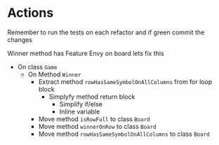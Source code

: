 # Actions

Remember to run the tests on each refactor and if green commit the changes

Winner method has Feature Envy on board lets fix this

- On class `Game`
    - On Method `Winner`
        - Extract method `rowHasSameSymbolOnAllColumns` from for loop block
            - Simplyfy method return block
                - Simplify if/else
                - Inline variable
        - Move method `isRowFull` to class `Board`
        - Move method `winnerOnRow` to class `Board`
        - Move method `rowHasSameSymbolOnAllColumns` to class `Board`
